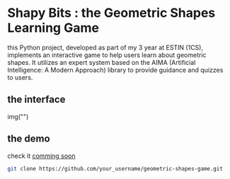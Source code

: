 # Shapy Bits : the Geometric Shapes Learning Game

this Python project, developed as part of my 3 year at ESTIN (1CS), implements an interactive game to help users learn about geometric shapes. It utilizes an expert system based on the AIMA (Artificial Intelligence: A Modern Approach) library to provide guidance and quizzes to users.

## the interface
img("")

## the demo
check it <a href="#">comming soon</a>

```bash
git clone https://github.com/your_username/geometric-shapes-game.git
